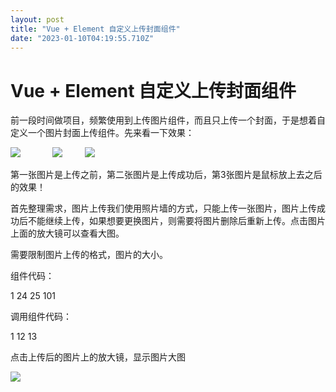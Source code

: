 ```yaml
---
layout: post
title: "Vue + Element 自定义上传封面组件"
date: "2023-01-10T04:19:55.710Z"
---
```

Vue + Element 自定义上传封面组件
=======================

前一段时间做项目，频繁使用到上传图片组件，而且只上传一个封面，于是想着自定义一个图片封面上传组件。先来看一下效果：

![](https://img2023.cnblogs.com/blog/141658/202301/141658-20230110093900057-1337564651.png)             ![](https://img2023.cnblogs.com/blog/141658/202301/141658-20230110093606737-6450534.png)         ![](https://img2023.cnblogs.com/blog/141658/202301/141658-20230110093615919-760586401.png)

第一张图片是上传之前，第二张图片是上传成功后，第3张图片是鼠标放上去之后的效果！

首先整理需求，图片上传我们使用照片墙的方式，只能上传一张图片，图片上传成功后不能继续上传，如果想要更换图片，则需要将图片删除后重新上传。点击图片上面的放大镜可以查看大图。

需要限制图片上传的格式，图片的大小。

组件代码：

  1 <template>
  2   <div class="upload">
  3     <el-upload
  4       :class="{'hidden':mFileList.length > 0}"
  5       list-type="picture-card"
  6       :on-remove="handleRemove"
  7       :action="action"
  8       :before-upload="beforeUploadHandle"
  9       :on-success="successHandle"
 10       :on-change="changeHandle"
 11       :limit="1"
 12       :accept="accept" 
 13       :on-exceed="handleExceed"
 14       :file-list="fileList"
 15       :on-preview="handlePictureCardPreview"
 16     >
 17       <i class="el-icon-plus"></i>
 18     </el-upload>
 19     <el-dialog :visible.sync="dialogVisible">
 20       <img width="100%" :src="dialogImageUrl" alt="" />
 21     </el-dialog>
 22   </div>
 23 </template>
 24 
 25 <script>
 26 export default { 27   props: {
 28     action: {
 29       type: String,
 30       default: "",
 31     },
 32     accept: {
 33       type: String,
 34       default: "",
 35     },
 36     fileList:{
 37       type: Array,
 38       default: () => \[\], 39     },
 40   },
 41   watch: {
 42     fileList(newValue, oldValue) {
 43       this.mFileList = newValue 44     }
 45   },
 46   data() {
 47     return { 48       dialogVisible: false, //图片放大
 49       fileImg: "", //上传图片
 50       dialogImageUrl: "", //图片地址
 51       mFileList:this.fileList,
 52     };
 53   },
 54   methods: {
 55     handleRemove(file, fileList) {
 56       this.$emit("upload-remove", file);
 57     },
 58     handlePictureCardPreview(file) {
 59       this.dialogImageUrl = file.url; 60       this.dialogVisible = true;
 61     },
 62     // 上传之前
 63     beforeUploadHandle(file) {
 64       if (file.type !== "image/jpeg" && file.type !== "image/png") {
 65         this.$message({
 66           message: "只支持jpg、png格式的图片！",
 67           type: "warning",
 68         });
 69         return false;
 70       }
 71       const isLt2M = file.size / 1024 / 1024 < 2;
 72       if (!isLt2M) {
 73         this.$message({
 74           message: "上传文件大小不能超过 2MB!",
 75           type: "warning",
 76         });
 77         return false;
 78       }
 79     },
 80     // 上传成功
 81     successHandle(response, file, fileList) {
 82       this.mFileList = fileList; 83       if (response && response.code === 200) {
 84         this.$message.success("图片上传成功！");
 85         this.$emit("upload-success", response, file);
 86       } else { 87         this.$message.error(response.msg);
 88       }
 89     },
 90     changeHandle(file, fileList) {
 91       if(file.response && file.response.code == 500) {
 92          this.$emit("upload-error",file);
 93       }
 94     },
 95     handleExceed(files, fileList) {
 96         this.$message.warning("只能上传1张图片！");
 97       },
 98   },
 99 };
100 </script>
101 <style lang="scss">
102 .upload .hidden .el-upload--picture-card {
103 display: none;
104 }
105 </style>

调用组件代码：

 1 <template>
 2     <div>
 3         <el-form ref="dataForm"    label-width="80px">
 4             <el-form-item label="封面" prop="cover" class="is-required">
 5                 <upload list-type="picture-card" :action="url" :accept="'.jpg,.png,.JPG,.PNG'" :fileList="fileList"
 6                     :limit="1" @upload-success="uploadFile" @upload-remove="removeFile" @upload-error="uploadError">
 7                 </upload>
 8             </el-form-item>
 9         </el-form>
10     </div>
11 </template>
12 
13 <script>
14     import Upload from '../components/cover-upload/index.vue'
15     export default {
16 components: {
17 Upload
18 },
19 data() {
20             return {
21                 url: "",
22 fileList: \[\],
23 }
24 },
25 methods: {
26 uploadUrl() {
27                 this.url = "http://xxx.xxx.xxx.xxx:xxx/yyxt/admin/course/courseInfo/upload?token=075de0303b15a38833a30a7a3b494794"//上传图片的后台接口
28 },
29 uploadError(file) {
30                 this.fileList = \[\];
31 },
32 uploadFile(response, file) {
33                 this.fileList = \[{
34 url: response.data,
35 }, \];
36 },
37 removeFile(file) {
38                 this.fileList = \[\];
39 },
40 },
41 mounted() {
42             this.uploadUrl();
43 }
44 }
45 </script>

点击上传后的图片上的放大镜，显示图片大图

![](https://img2023.cnblogs.com/blog/141658/202301/141658-20230110094519907-774363093.png)